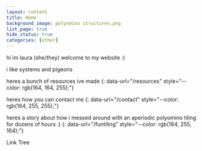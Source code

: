 ```yaml
---
layout: content
title: Home
background_image: polyomino structures.png
list_page: true
hide_status: true
categories: [other]
---
```


<div class="positionbox" markdown="1" style="--top: 10px; --left:7px; --text-align:left;">
hi im laura (she/they) welcome to my website :)

i like systems and pigeons

heres a bunch of resources ive made
{: data-url="/resources" style="--color: rgb(164, 164, 255);"}

heres how you can contact me
{: data-url="/contact" style="--color: rgb(164, 255, 255);"}

heres a story about how i messed around with an aperiodic polyomino tiling for dozens of hours :)
{: data-url="/funtiling" style="--color: rgb(164, 255, 164);"}
</div>

<p class="positionbox" style="--top: 100px; --right:7px; --text-align:right;" data-url="/pages">
Link Tree
</p>